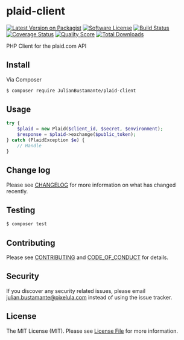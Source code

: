 # plaid-client

[![Latest Version on Packagist][ico-version]][link-packagist]
[![Software License][ico-license]](LICENSE.md)
[![Build Status][ico-travis]][link-travis]
[![Coverage Status][ico-scrutinizer]][link-scrutinizer]
[![Quality Score][ico-code-quality]][link-code-quality]
[![Total Downloads][ico-downloads]][link-downloads]

PHP Client for the plaid.com API

## Install

Via Composer

``` bash
$ composer require JulianBustamante/plaid-client
```

## Usage

``` php
try {
    $plaid = new Plaid($client_id, $secret, $environment);
    $response = $plaid->exchange($public_token);
} catch (PlaidException $e) {
    // Handle
}
```

## Change log

Please see [CHANGELOG](CHANGELOG.md) for more information on what has changed recently.

## Testing

``` bash
$ composer test
```

## Contributing

Please see [CONTRIBUTING](CONTRIBUTING.md) and [CODE_OF_CONDUCT](CODE_OF_CONDUCT.md) for details.

## Security

If you discover any security related issues, please email julian.bustamante@pixelula.com instead of using the issue tracker.

## License

The MIT License (MIT). Please see [License File](LICENSE.md) for more information.

[ico-version]: https://img.shields.io/packagist/v/julianbustamante/plaid-client.svg?style=flat-square
[ico-license]: https://img.shields.io/badge/license-MIT-brightgreen.svg?style=flat-square
[ico-travis]: https://img.shields.io/travis/JulianBustamante/plaid-client/master.svg?style=flat-square
[ico-scrutinizer]: https://img.shields.io/scrutinizer/coverage/g/julianbustamante/plaid-client.svg?style=flat-square
[ico-code-quality]: https://img.shields.io/scrutinizer/g/julianbustamante/plaid-client.svg?style=flat-square
[ico-downloads]: https://img.shields.io/packagist/dt/julianbustamante/plaid-client.svg?style=flat-square

[link-packagist]: https://packagist.org/packages/julianbustamante/plaid-client
[link-travis]: https://travis-ci.com/JulianBustamante/plaid-client
[link-scrutinizer]: https://scrutinizer-ci.com/g/julianbustamante/plaid-client/code-structure
[link-code-quality]: https://scrutinizer-ci.com/g/julianbustamante/plaid-client
[link-downloads]: https://packagist.org/packages/julianbustamante/plaid-client
[link-author]: https://github.com/julianbustamante
[link-contributors]: ../../contributors
